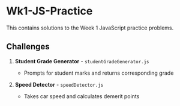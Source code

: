 # Wk1-JS-Practice

This contains solutions to the Week 1 JavaScript practice problems.

## Challenges

1. **Student Grade Generator** - `studentGradeGenerator.js`
   - Prompts for student marks and returns corresponding grade

2. **Speed Detector** - `speedDetector.js`
   - Takes car speed and calculates demerit points

